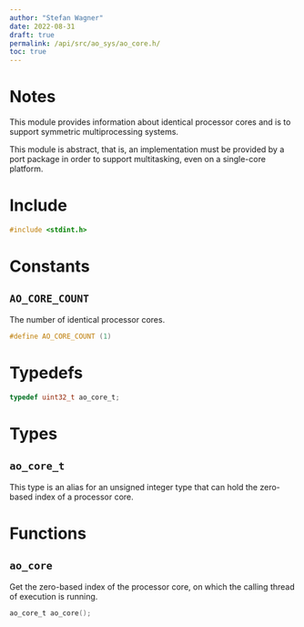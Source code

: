 ```yaml
---
author: "Stefan Wagner"
date: 2022-08-31
draft: true
permalink: /api/src/ao_sys/ao_core.h/
toc: true
---
```


# Notes

This module provides information about identical processor cores and is to support symmetric multiprocessing systems.

This module is abstract, that is, an implementation must be provided by a port package in order to support multitasking, even on a single-core platform.

# Include

```c
#include <stdint.h>
```

# Constants

## `AO_CORE_COUNT`

The number of identical processor cores.

```c
#define AO_CORE_COUNT (1)
```

# Typedefs

```c
typedef uint32_t ao_core_t;
```

# Types

## `ao_core_t`

This type is an alias for an unsigned integer type that can hold the zero-based index of a processor core.

# Functions

## `ao_core`

Get the zero-based index of the processor core, on which the calling thread of execution is running.

```c
ao_core_t ao_core();
```
